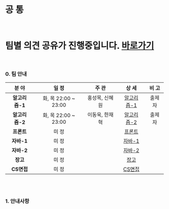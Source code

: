 # 공 통

<br>

# 팀별 의견 공유가 진행중입니다. [바로가기](https://github.com/windy825/Study_box/issues/1)

<br>

### 0. 팀 안내

|     분 야      |        일 정         |     주 관      |                            상 세                             | 비 고  |
| :------------: | :------------------: | :------------: | :----------------------------------------------------------: | :----: |
| **알고리즘-1** | 화, 목 22:00 ~ 23:00 | 홍성목, 신혜원 | [알고리즘-1](https://github.com/windy825/Study_box/tree/master/알고리즘-1) | 출제자 |
| **알고리즘-2** | 화, 목 22:00 ~ 23:00 | 이동욱, 한재혁 | [알고리즘-2](https://github.com/windy825/Study_box/tree/master/알고리즘-2) | 출제자 |
|   **프론트**   |        미 정         |                | [프론트](https://github.com/windy825/Study_box/tree/master/프론트) |        |
|   **자바-1**   |        미 정         |                | [자바-1](https://github.com/windy825/Study_box/tree/master/자바-1) |        |
|   **자바-2**   |        미 정         |                | [자바-2](https://github.com/windy825/Study_box/tree/master/자바-2) |        |
|    **장고**    |        미 정         |                | [장고](https://github.com/windy825/Study_box/tree/master/장고) |        |
|   **CS면접**   |        미 정         |                | [CS면접](https://github.com/windy825/Study_box/tree/master/CS면접) |        |

<br>

<br>

### 1. 안내사항

```

```

